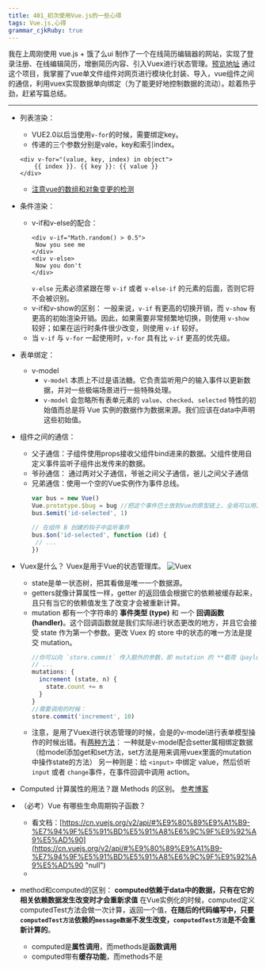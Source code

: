 ```yaml
---
title: 401_初次使用Vue.js的一些心得 
tags: Vue.js,心得
grammar_cjkRuby: true
---
```


我在上周刚使用 vue.js + 饿了么ui 制作了一个在线简历编辑器的网站，实现了登录注册、在线编辑简历，增删简历内容、引入Vuex进行状态管理。[预览地址](https://lin-ya.github.io/Vue-Resumer2/dist)
通过这个项目，我掌握了vue单文件组件对网页进行模块化封装、导入，vue组件之间的通信，利用vuex实现数据单向绑定（为了能更好地控制数据的流动）。趁着热乎劲，赶紧写篇总结。

***
 - 列表渲染：
	- VUE2.0以后当使用`v-for`的时候，需要绑定key。
	- 传递的三个参数分别是vale，key和索引index。 
	```
	<div v-for="(value, key, index) in object">
		{{ index }}. {{ key }}: {{ value }}
	</div>
	```
	- [注意vue的数组和对象变更的检测](https://cn.vuejs.org/v2/guide/list.html#%E6%95%B0%E7%BB%84%E6%9B%B4%E6%96%B0%E6%A3%80%E6%B5%8B)

 - 条件渲染：
	- v-if和v-else的配合：
		```
		<div v-if="Math.random() > 0.5">
		 Now you see me
		</div>
		<div v-else>
		 Now you don't
		</div>
		```
		`v-else` 元素必须紧跟在带 `v-if` 或者 `v-else-if` 的元素的后面，否则它将不会被识别。
	- v-if和v-show的区别：
	一般来说，`v-if` 有更高的切换开销，而 `v-show` 有更高的初始渲染开销。因此，如果需要非常频繁地切换，则使用 `v-show` 较好；如果在运行时条件很少改变，则使用 `v-if` 较好。
	- 当 `v-if` 与 `v-for` 一起使用时，`v-for` 具有比 `v-if` 更高的优先级。

 - 表单绑定：
	- v-model
		- `v-model` 本质上不过是语法糖。它负责监听用户的输入事件以更新数据，并对一些极端场景进行一些特殊处理。
		- `v-model` 会忽略所有表单元素的 `value`、`checked`、`selected` 特性的初始值而总是将 Vue 实例的数据作为数据来源。我们应该在data中声明这些初始值。

 - 组件之间的通信：
	- 父子通信：子组件使用props接收父组件bind进来的数据。父组件使用自定义事件监听子组件出发传来的数据。
	- 爷孙通信： 通过两对父子通信，爷爸之间父子通信，爸儿之间父子通信
	- 兄弟通信：使用一个空的Vue实例作为事件总线。
		```js
		var bus = new Vue()
		Vue.prototype.$bug = bug //把这个事件巴士放到Vue的原型链上，全局可以用。		// 触发组件 A 中的事件
		bus.$emit('id-selected', 1)
		
		// 在组件 B 创建的钩子中监听事件
		bus.$on('id-selected', function (id) {
		 // ...
		})
		```

 - Vuex是什么？
Vuex是用于Vue的状态管理库。
![Vuex](http://p8qvw09e6.bkt.clouddn.com/storyWriter/1526349020790.jpg)
	- state是单一状态树，把其看做是唯一一个数据源。
	- getters就像计算属性一样，getter 的返回值会根据它的依赖被缓存起来，且只有当它的依赖值发生了改变才会被重新计算。
	- mutation 都有一个字符串的 **事件类型 (type)** 和 一个 **回调函数 (handler)**。这个回调函数就是我们实际进行状态更改的地方，并且它会接受 state 作为第一个参数。更改 Vuex 的 store 中的状态的唯一方法是提交 mutation。
		```javascript
		//你可以向 `store.commit` 传入额外的参数，即 mutation 的 **载荷（payload）**：
		// ...
		mutations: {
		  increment (state, n) {
		    state.count += n
		  }
		}
		//需要调用的时候：
		store.commit('increment', 10)
		```
	- 注意，是用了Vuex进行状态管理的时候，会是的v-model进行表单模型操作的时候出错。有[两种方法](https://vuex.vuejs.org/zh-cn/forms.html)：
		一种就是v-model配合setter属相绑定数据（给model添加get和set方法，set方法是用来调用vuex里面的mutation中操作state的方法）
		另一种则是：给 `<input>` 中绑定 value，然后侦听 `input` 或者 `change`事件，在事件回调中调用 action。

 -  Computed 计算属性的用法？跟 Methods 的区别。
    [参考博客](https://zhuanlan.zhihu.com/p/33778594 "null")
 -  （必考）Vue 有哪些生命周期钩子函数？

    *   看文档：[https://cn.vuejs.org/v2/api/#%E9%80%89%E9%A1%B9-%E7%94%9F%E5%91%BD%E5%91%A8%E6%9C%9F%E9%92%A9%E5%AD%90](https://cn.vuejs.org/v2/api/#%E9%80%89%E9%A1%B9-%E7%94%9F%E5%91%BD%E5%91%A8%E6%9C%9F%E9%92%A9%E5%AD%90 "null")
    *   
 - method和computed的区别：
**computed依赖于data中的数据，只有在它的相关依赖数据发生改变时才会重新求值**
在Vue实例化的时候，computed定义computedTest方法会做一次计算，返回一个值，**在随后的代码编写中，只要`computedTest方法`依赖的`message数据`不发生改变，`computedTest方法`是不会重新计算的**。
	- computed是**属性调用**，而methods是**函数调用**
	- computed带有**缓存功能**，而methods不是
